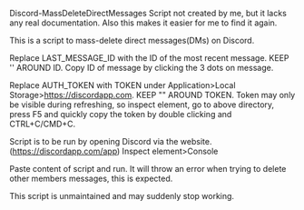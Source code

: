 Discord-MassDeleteDirectMessages
Script not created by me, but it lacks any real documentation. Also this makes it easier for me to find it again.

This is a script to mass-delete direct messages(DMs) on Discord.

Replace LAST_MESSAGE_ID with the ID of the most recent message. KEEP '' AROUND ID. Copy ID of message by clicking the 3 dots on message.

Replace AUTH_TOKEN with TOKEN under Application>Local Storage>https://discordapp.com. KEEP "" AROUND TOKEN. Token may only be visible during refreshing, so inspect element, go to above directory, press F5 and quickly copy the token by double clicking and CTRL+C/CMD+C.

Script is to be run by opening Discord via the website. (https://discordapp.com/app) Inspect element>Console

Paste content of script and run. It will throw an error when trying to delete other members messages, this is expected.

This script is unmaintained and may suddenly stop working.
